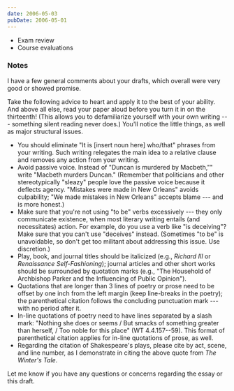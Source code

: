 ```yaml
---
date: 2006-05-03
pubDate: 2006-05-01
---
```


* Exam review
* Course evaluations

### Notes

I have a few general comments about your drafts, which overall were very good or showed promise.

Take the following advice to heart and apply it to the best of your ability. And above all else, read your paper aloud before you turn it in on the thirteenth! (This allows you to defamiliarize yourself with your own writing --- something silent reading never does.) You'll notice the little things, as well as major structural issues.

* You should eliminate "It is [insert noun here] who/that" phrases from your writing. Such writing relegates the main idea to a relative clause and removes any action from your writing.
* Avoid passive voice. Instead of "Duncan is murdered by Macbeth,"" write "Macbeth murders Duncan." (Remember that politicians and other stereotypically "sleazy" people love the passive voice because it deflects agency. "Mistakes were made in New Orleans" avoids culpability; "We made mistakes in New Orleans" accepts blame --- and is more honest.)
* Make sure that you're not using "to be" verbs excessively --- they only communicate existence, when most literary writing entails (and necessitates) action. For example, do you use a verb like "is deceiving"? Make sure that you can't use "deceives" instead. (Sometimes "to be" is unavoidable, so don't get too militant about addressing this issue. Use discretion.)
* Play, book, and journal titles should be italicized (e.g., <cite>Richard III</cite> or <cite>Renaissance Self-Fashioning</cite>); journal articles and other short works should be surrounded by quotation marks (e.g., "The Household of Archbishop Parker and the Influencing of Public Opinion").
* Quotations that are longer than 3 lines of poetry or prose need to be offset by one inch from the left margin (keep line-breaks in the poetry); the parenthetical citation follows the concluding punctuation mark --- with no period after it.
* In-line quotations of poetry need to have lines separated by a slash mark: "Nothing she does or seems / But smacks of something greater than herself, / Too noble for this place" (WT 4.4.157--59). This format of parenthetical citation applies for in-line quotations of prose, as well.
* Regarding the citation of Shakespeare's plays, please cite by act, scene, and line number, as I demonstrate in citing the above quote from <cite>The Winter's Tale</cite>.

Let me know if you have any questions or concerns regarding the essay or this draft.
